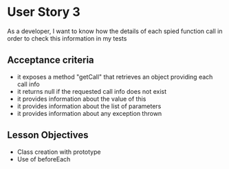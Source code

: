 # User Story 3

As a developer, I want to know how the details of each spied function call in order to check this information in my tests

## Acceptance criteria

* it exposes a method "getCall" that retrieves an object providing each call info
* it returns null if the requested call info does not exist
* it provides information about the value of this
* it provides information about the list of parameters
* it provides information about any exception thrown

## Lesson Objectives

* Class creation with prototype
* Use of beforeEach
